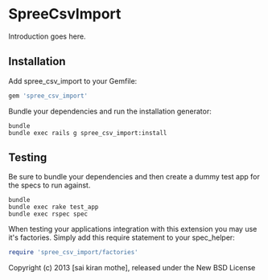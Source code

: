 SpreeCsvImport
==============

Introduction goes here.

Installation
------------

Add spree_csv_import to your Gemfile:

```ruby
gem 'spree_csv_import'
```

Bundle your dependencies and run the installation generator:

```shell
bundle
bundle exec rails g spree_csv_import:install
```

Testing
-------

Be sure to bundle your dependencies and then create a dummy test app for the specs to run against.

```shell
bundle
bundle exec rake test_app
bundle exec rspec spec
```

When testing your applications integration with this extension you may use it's factories.
Simply add this require statement to your spec_helper:

```ruby
require 'spree_csv_import/factories'
```

Copyright (c) 2013 [sai kiran mothe], released under the New BSD License
